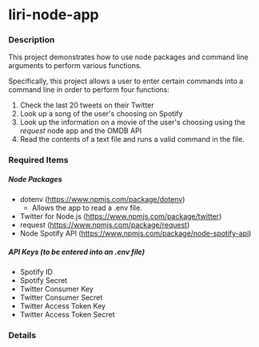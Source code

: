 # liri-node-app

### Description

This project demonstrates how to use node packages and command line arguments to perform various functions.

Specifically, this project allows a user to enter certain commands into a command line in order to perform four functions:
1. Check the last 20 tweets on their Twitter
2. Look up a song of the user's choosing on Spotify
3. Look up the information on a movie of the user's choosing using the _request_ node app and the OMDB API
4. Read the contents of a text file and runs a valid command in the file.

### Required Items

##### Node Packages
* dotenv (https://www.npmjs.com/package/dotenv)
    * Allows the app to read a .env file.
* Twitter for Node.js (https://www.npmjs.com/package/twitter)
* request (https://www.npmjs.com/package/request)
* Node Spotify API (https://www.npmjs.com/package/node-spotify-api)

##### API Keys (to be entered into an .env file)
* Spotify ID
* Spotify Secret
* Twitter Consumer Key
* Twitter Consumer Secret
* Twitter Access Token Key
* Twitter Access Token Secret

### Details



